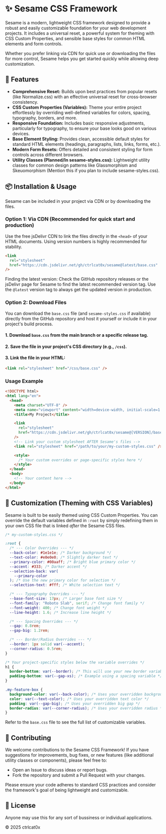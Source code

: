 # ✨ Sesame CSS Framework

Sesame is a modern, lightweight CSS framework designed to provide a robust and easily customizable foundation for your web development projects. It includes a universal reset, a powerful system for theming with CSS Custom Properties, and sensible base styles for common HTML elements and form controls.

Whether you prefer linking via CDN for quick use or downloading the files for more control, Sesame helps you get started quickly while allowing deep customization.

## 🚀 Features

- **Comprehensive Reset:** Builds upon best practices from popular resets (like Normalize.css) with an effective universal reset for cross-browser consistency.
- **CSS Custom Properties (Variables):** Theme your entire project effortlessly by overriding well-defined variables for colors, spacing, typography, borders, and more.
- **Responsive Foundation:** Includes basic responsive adjustments, particularly for typography, to ensure your base looks good on various devices.
- **Base Element Styling:** Provides clean, accessible default styles for standard HTML elements (headings, paragraphs, lists, links, forms, etc.).
- **Modern Form Resets:** Offers detailed and consistent styling for form controls across different browsers.
- **Utility Classes (Planned/In sesame-styles.css):** Lightweight utility classes for common design patterns like Glassmorphism and Skeuomorphism (Mention this if you plan to include sesame-styles.css).

## 📦 Installation & Usage

Sesame can be included in your project via CDN or by downloading the files.

### Option 1: Via CDN (Recommended for quick start and production)

Use the free jsDelivr CDN to link the files directly in the `<head>` of your HTML documents. Using version numbers is highly recommended for stability.

```html
<link
  rel="stylesheet"
  href="https://cdn.jsdelivr.net/gh/ctrlcat0x/sesame@latest/base.css"
/>
```

Finding the latest version: Check the GitHub repository releases or the jsDelivr page for Sesame to find the latest recommended version tag. Use the `@latest` version tag to always get the updated version in production.

### Option 2: Download Files

You can download the `base.css` file (and `sesame-styles.css` if available) directly from the GitHub repository and host it yourself or include it in your project's build process.

#### 1. Download `base.css` from the main branch or a specific release tag.

#### 2. Save the file in your project's CSS directory (e.g., `/css`).

#### 3. Link the file in your HTML:

```html
<link rel="stylesheet" href="/css/base.css" />
```

### Usage Example

```html
<!DOCTYPE html>
<html lang="en">
  <head>
    <meta charset="UTF-8" />
    <meta name="viewport" content="width=device-width, initial-scale=1.0" />
    <title>My Project</title>

    <link
      rel="stylesheet"
      href="https://cdn.jsdelivr.net/gh/ctrlcat0x/sesame@[VERSION]/base.css"
    />
    <!-- Link your custom stylesheet AFTER Sesame's files -->
    <link rel="stylesheet" href="/path/to/your/my-custom-styles.css" />

    <style>
      /* Your custom overrides or page-specific styles here */
    </style>
  </head>
  <body>
    <!-- Your content here -->
  </body>
</html>
```

## 🎨 Customization (Theming with CSS Variables)

Sesame is built to be easily themed using CSS Custom Properties. You can override the default variables defined in `:root` by simply redefining them in your own CSS file that is linked _after_ the Sesame CSS files.

```css
/* my-custom-styles.css */

:root {
  /* --- Color Overrides --- */
  --back-color: #1e1e1e; /* Darker background */
  --text-color: #e0e0e0; /* Slightly darker text */
  --primary-color: #00aaff; /* Bright blue primary color */
  --accent: #333; /* Darker accent */
  --selection-back: var(
    --primary-color
  ); /* Use the new primary color for selection */
  --selection-text: #fff; /* White selection text */

  /* --- Typography Overrides --- */
  --base-font-size: 17px; /* Larger base font size */
  --font-family: "Roboto Slab", serif; /* Change font family */
  --font-weight: 400; /* Change font weight */
  --line-height: 1.6; /* Increase line height */

  /* --- Spacing Overrides --- */
  --gap: 0.8rem;
  --gap-big: 1.2rem;

  /* --- Border/Radius Overrides --- */
  --border: 1px solid var(--accent);
  --corner-radius: 0.5rem;
}

/* Your project-specific styles below the variable overrides */
h1 {
  border-bottom: var(--border); /* This will use your new border variable */
  padding-bottom: var(--gap-xs); /* Example using a spacing variable */
}

.my-feature-box {
  background-color: var(--back-color); /* Uses your overridden background */
  color: var(--text-color); /* Uses your overridden text color */
  padding: var(--gap-big); /* Uses your overridden big gap */
  border-radius: var(--corner-radius); /* Uses your overridden radius */
}
```

Refer to the `base.css` file to see the full list of customizable variables.

## 👋 Contributing

We welcome contributions to the Sesame CSS Framework! If you have suggestions for improvements, bug fixes, or new features (like additional utility classes or components), please feel free to:

- Open an Issue to discuss ideas or report bugs.
- Fork the repository and submit a Pull Request with your changes.

Please ensure your code adheres to standard CSS practices and consider the framework's goal of being lightweight and customizable.

## 📄 License

Anyone may use this for any sort of bussiness or individual applications.

© 2025 ctrlcat0x
